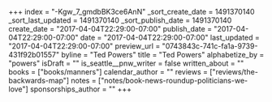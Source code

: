 +++
index = "-Kgw_7_gmdbBK3ce6AnN"
_sort_create_date = 1491370140
_sort_last_updated = 1491370140
_sort_publish_date = 1491370140
create_date = "2017-04-04T22:29:00-07:00"
publish_date = "2017-04-04T22:29:00-07:00"
date = "2017-04-04T22:29:00-07:00"
last_updated = "2017-04-04T22:29:00-07:00"
preview_url = "0743843c-741c-fa1a-9739-431f92b01557"
byline = "Ted Powers"
title = "Ted Powers"
alphabetize_by = "powers"
isDraft = ""
is_seattle__pnw_writer = false
written_about = ""
books = ["books/manners"]
calendar_author = ""
reviews = ["reviews/the-backwards-map"]
notes = ["notes/book-news-roundup-politicians-we-love"]
sponsorships_author = ""
+++
